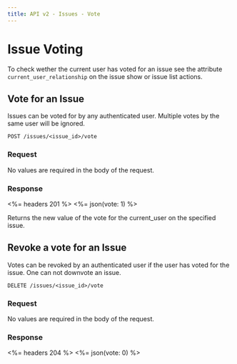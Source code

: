 ```yaml
---
title: API v2 - Issues - Vote
---
```


# Issue Voting

To check wether the current user has voted for an issue see the attribute `current_user_relationship` on the issue show or issue list actions.  

## Vote for an Issue

Issues can be voted for by any authenticated user. Multiple votes by the same user will be ignored.

    POST /issues/<issue_id>/vote

### Request

No values are required in the body of the request.

### Response

<%= headers 201 %>
<%= json(vote: 1) %>

Returns the new value of the vote for the current_user on the specified issue.

## Revoke a vote for an Issue

Votes can be revoked by an authenticated user if the user has voted for the issue. One can not downvote an issue. 

    DELETE /issues/<issue_id>/vote

### Request

No values are required in the body of the request.

### Response

<%= headers 204 %>
<%= json(vote: 0) %>
